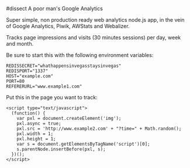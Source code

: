 #dissect
A poor man's Google Analytics

Super simple, non production ready web analytics node.js app, in the vein of
Google Analytics, Piwik, AWStats and Webalizer.

Tracks page impressions and visits (30 minutes sessions) per day, week and
month.

Be sure to start this with the following environment variables:

    REDISSECRET="whathappensinvegasstaysinvegas"
    REDISPORT="1337"
    HOST="example.com"
    PORT=80
    REFERERURL="www.example1.com"


Put this in the page you want to track:

    <script type="text/javascript">
      (function() {
        var pxl = document.createElement('img');
        pxl.async = true;
        pxl.src = 'http://www.example2.com' + "?time=" + Math.random();
        pxl.width = 1;
        pxl.height = 1;
        var s = document.getElementsByTagName('script')[0];
        s.parentNode.insertBefore(pxl, s);
      })();
    </script>
